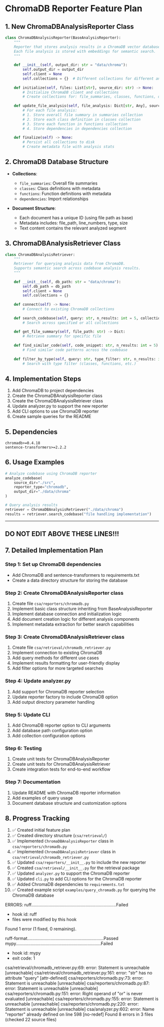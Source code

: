 # ChromaDB Reporter Feature Plan

## 1. New ChromaDBAnalysisReporter Class

```python
class ChromaDBAnalysisReporter(BaseAnalysisReporter):
    """
    Reporter that stores analysis results in a ChromaDB vector database.
    Each file analysis is stored with embeddings for semantic search.
    """
    
    def __init__(self, output_dir: str = "data/chroma"):
        self.output_dir = output_dir
        self.client = None
        self.collections = {}  # Different collections for different analysis types
        
    def initialize(self, files: List[str], source_dir: str) -> None:
        # Initialize ChromaDB client and collections
        # Create collections for: file_summaries, classes, functions, dependencies
        
    def update_file_analysis(self, file_analysis: Dict[str, Any], source_dir: str, remaining_files: List[str]) -> None:
        # For each file analysis:
        # 1. Store overall file summary in summaries collection
        # 2. Store each class definition in classes collection
        # 3. Store each function in functions collection
        # 4. Store dependencies in dependencies collection
        
    def finalize(self) -> None:
        # Persist all collections to disk
        # Create metadata file with analysis stats
```

## 2. ChromaDB Database Structure

- **Collections**:
  - `file_summaries`: Overall file summaries
  - `classes`: Class definitions with metadata
  - `functions`: Function definitions with metadata
  - `dependencies`: Import relationships
  
- **Document Structure**:
  - Each document has a unique ID (using file path as base)
  - Metadata includes: file_path, line_numbers, type, size
  - Text content contains the relevant analyzed segment

## 3. ChromaDBAnalysisRetriever Class

```python
class ChromaDBAnalysisRetriever:
    """
    Retriever for querying analysis data from ChromaDB.
    Supports semantic search across codebase analysis results.
    """
    
    def __init__(self, db_path: str = "data/chroma"):
        self.db_path = db_path
        self.client = None
        self.collections = {}
        
    def connect(self) -> None:
        # Connect to existing ChromaDB collections
        
    def search_codebase(self, query: str, n_results: int = 5, collection: str = "all") -> List[Dict]:
        # Search across specified or all collections
        
    def get_file_summary(self, file_path: str) -> Dict:
        # Retrieve summary for specific file
        
    def find_similar_code(self, code_snippet: str, n_results: int = 5) -> List[Dict]:
        # Find similar code patterns across the codebase
        
    def filter_by_type(self, query: str, type_filter: str, n_results: int = 5) -> List[Dict]:
        # Search with type filter (classes, functions, etc.)
```

## 4. Implementation Steps

1. Add ChromaDB to project dependencies
2. Create the ChromaDBAnalysisReporter class
3. Create the ChromaDBAnalysisRetriever class
4. Update analyzer.py to support the new reporter
5. Add CLI options to use ChromaDB reporter
6. Create sample queries for the README

## 5. Dependencies

```
chromadb>=0.4.18
sentence-transformers>=2.2.2
```

## 6. Usage Examples

```python
# Analyze codebase using ChromaDB reporter
analyze_codebase(
    source_dir="./src",
    reporter_type="chromadb",
    output_dir="./data/chroma"
)

# Query analysis results
retriever = ChromaDBAnalysisRetriever("./data/chroma")
results = retriever.search_codebase("file handling implementation")
```

-------------------------------------------
DO NOT EDIT ABOVE THESE LINES!!!
-------------------------------------------

## 7. Detailed Implementation Plan

### Step 1: Set up ChromaDB dependencies
- Add ChromaDB and sentence-transformers to requirements.txt
- Create a data directory structure for storing the database

### Step 2: Create ChromaDBAnalysisReporter class
1. Create file `csa/reporters/chromadb.py`
2. Implement basic class structure inheriting from BaseAnalysisReporter
3. Implement database connection and initialization logic
4. Add document creation logic for different analysis components
5. Implement metadata extraction for better search capabilities

### Step 3: Create ChromaDBAnalysisRetriever class
1. Create file `csa/retrieval/chromadb_retriever.py` 
2. Implement connection to existing ChromaDB
3. Add query methods for different use cases
4. Implement results formatting for user-friendly display
5. Add filter options for more targeted searches

### Step 4: Update analyzer.py
1. Add support for ChromaDB reporter selection
2. Update reporter factory to include ChromaDB option
3. Add output directory parameter handling

### Step 5: Update CLI
1. Add ChromaDB reporter option to CLI arguments
2. Add database path configuration option
3. Add collection configuration options

### Step 6: Testing
1. Create unit tests for ChromaDBAnalysisReporter
2. Create unit tests for ChromaDBAnalysisRetriever
3. Create integration tests for end-to-end workflow

### Step 7: Documentation
1. Update README with ChromaDB reporter information
2. Add examples of query usage
3. Document database structure and customization options

## 8. Progress Tracking

1. ✅ Created initial feature plan
2. ✅ Created directory structure (`csa/retrieval/`)
3. ✅ Implemented `ChromaDBAnalysisReporter` class in `csa/reporters/chromadb.py`
4. ✅ Implemented `ChromaDBAnalysisRetriever` class in `csa/retrieval/chromadb_retriever.py`
5. ✅ Updated `csa/reporters/__init__.py` to include the new reporter
6. ✅ Created `csa/retrieval/__init__.py` for the retrieval package
7. ✅ Updated `analyzer.py` to support the ChromaDB reporter
8. ✅ Updated `cli.py` to add CLI options for the ChromaDB reporter
9. ✅ Added ChromaDB dependencies to `requirements.txt`
10. ✅ Created example script `examples/query_chromadb.py` for querying the ChromaDB database

ERRORS:
ruff.....................................................................Failed
- hook id: ruff
- files were modified by this hook

Found 1 error (1 fixed, 0 remaining).

ruff-format..............................................................Passed
mypy.....................................................................Failed
- hook id: mypy
- exit code: 1

csa/retrieval/chromadb_retriever.py:69: error: Statement is unreachable  [unreachable]
csa/retrieval/chromadb_retriever.py:161: error: "str" has no attribute "query"  [attr-defined]
csa/reporters/chromadb.py:73: error: Statement is unreachable  [unreachable]
csa/reporters/chromadb.py:87: error: Statement is unreachable  [unreachable]
csa/reporters/chromadb.py:151: error: Right operand of "or" is never evaluated  [unreachable]
csa/reporters/chromadb.py:155: error: Statement is unreachable  [unreachable]
csa/reporters/chromadb.py:220: error: Statement is unreachable  [unreachable]
csa/analyzer.py:602: error: Name "reporter" already defined on line 598  [no-redef]
Found 8 errors in 3 files (checked 22 source files)